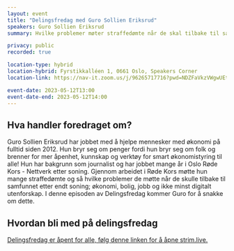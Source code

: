 ```yaml
---
layout: event
title: "Delingsfredag med Guro Sollien Eriksrud"
speakers: Guro Sollien Eriksrud
summary: Hvilke problemer møter straffedømte når de skal tilbake til samfunnet?

privacy: public
recorded: true

location-type: hybrid
location-hybrid: Fyrstikkalléen 1, 0661 Oslo, Speakers Corner
location-link: https://nav-it.zoom.us/j/96265717716?pwd=NDZFaVkzVWgwUEtDNGR0djNJMXB6UT09

event-date: 2023-05-12T13:00
event-date-end: 2023-05-12T14:00
---
```

## Hva handler foredraget om?
Guro Sollien Eriksrud har jobbet med å hjelpe mennesker med økonomi på fulltid siden 2012. Hun bryr seg om penger fordi hun bryr seg om folk og brenner for mer åpenhet, kunnskap og verktøy for smart økonomistyring til alle! Hun har bakgrunn som journalist og har jobbet mange år i Oslo Røde Kors - Nettverk etter soning. Gjennom arbeidet i Røde Kors møtte hun mange straffedømte og så hvilke problemer de møtte når de skulle tilbake til samfunnet etter endt soning; økonomi, bolig, jobb og ikke minst digitalt utenforskap. I denne episoden av Delingsfredag kommer Guro for å snakke om dette.

## Hvordan bli med på delingsfredag
[Delingsfredag er åpent for alle, følg denne linken for å åpne strim.live.](https://strim.live/delingsfredag/)
